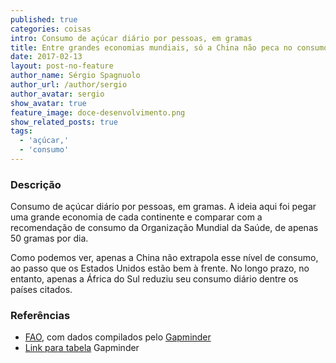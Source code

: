 ```yaml
---
published: true
categories: coisas
intro: Consumo de açúcar diário por pessoas, em gramas
title: Entre grandes economias mundiais, só a China não peca no consumo de açúcar
date: 2017-02-13
layout: post-no-feature
author_name: Sérgio Spagnuolo
author_url: /author/sergio
author_avatar: sergio
show_avatar: true
feature_image: doce-desenvolvimento.png
show_related_posts: true
tags:
  - 'açúcar,'
  - 'consumo'
---
```


### Descrição

Consumo de açúcar diário por pessoas, em gramas. A ideia aqui foi pegar uma grande economia de cada continente e comparar com a recomendação de consumo da Organização Mundial da Saúde, de apenas 50 gramas por dia.

Como podemos ver, apenas a China não extrapola esse nível de consumo, ao passo que os Estados Unidos estão bem à frente. No longo prazo, no entanto, apenas a África do Sul reduziu seu consumo diário dentre os países citados.

### Referências

* [FAO](http://faostat.fao.org/site/609/DesktopDefault.aspx?PageID=609#cible), com dados compilados pelo [Gapminder](http://www.gapminder.org/data/)
* [Link para tabela](http://spreadsheets.google.com/pub?key=phAwcNAVuyj2sdmdhX9zuKg&gid=0) Gapminder
